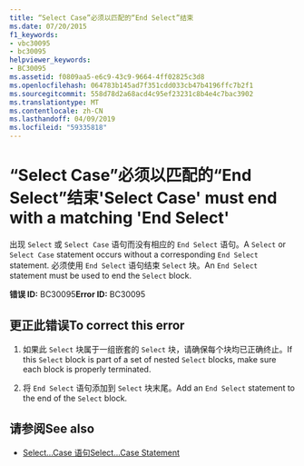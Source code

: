 ```yaml
---
title: “Select Case”必须以匹配的“End Select”结束
ms.date: 07/20/2015
f1_keywords:
- vbc30095
- bc30095
helpviewer_keywords:
- BC30095
ms.assetid: f0809aa5-e6c9-43c9-9664-4ff02825c3d8
ms.openlocfilehash: 064783b145ad7f351cdd033cb47b4196ffc7b2f1
ms.sourcegitcommit: 558d78d2a68acd4c95ef23231c8b4e4c7bac3902
ms.translationtype: MT
ms.contentlocale: zh-CN
ms.lasthandoff: 04/09/2019
ms.locfileid: "59335818"
---
```

# <a name="select-case-must-end-with-a-matching-end-select"></a><span data-ttu-id="cf0ab-102">“Select Case”必须以匹配的“End Select”结束</span><span class="sxs-lookup"><span data-stu-id="cf0ab-102">'Select Case' must end with a matching 'End Select'</span></span>
<span data-ttu-id="cf0ab-103">出现 `Select` 或 `Select Case` 语句而没有相应的 `End Select` 语句。</span><span class="sxs-lookup"><span data-stu-id="cf0ab-103">A `Select` or `Select Case` statement occurs without a corresponding `End Select` statement.</span></span> <span data-ttu-id="cf0ab-104">必须使用 `End Select` 语句结束 `Select` 块。</span><span class="sxs-lookup"><span data-stu-id="cf0ab-104">An `End Select` statement must be used to end the `Select` block.</span></span>  
  
 <span data-ttu-id="cf0ab-105">**错误 ID:** BC30095</span><span class="sxs-lookup"><span data-stu-id="cf0ab-105">**Error ID:** BC30095</span></span>  
  
## <a name="to-correct-this-error"></a><span data-ttu-id="cf0ab-106">更正此错误</span><span class="sxs-lookup"><span data-stu-id="cf0ab-106">To correct this error</span></span>  
  
1. <span data-ttu-id="cf0ab-107">如果此 `Select` 块属于一组嵌套的 `Select` 块，请确保每个块均已正确终止。</span><span class="sxs-lookup"><span data-stu-id="cf0ab-107">If this `Select` block is part of a set of nested `Select` blocks, make sure each block is properly terminated.</span></span>  
  
2. <span data-ttu-id="cf0ab-108">将 `End Select` 语句添加到 `Select` 块末尾。</span><span class="sxs-lookup"><span data-stu-id="cf0ab-108">Add an `End Select` statement to the end of the `Select` block.</span></span>  
  
## <a name="see-also"></a><span data-ttu-id="cf0ab-109">请参阅</span><span class="sxs-lookup"><span data-stu-id="cf0ab-109">See also</span></span>

- [<span data-ttu-id="cf0ab-110">Select...Case 语句</span><span class="sxs-lookup"><span data-stu-id="cf0ab-110">Select...Case Statement</span></span>](../../visual-basic/language-reference/statements/select-case-statement.md)
